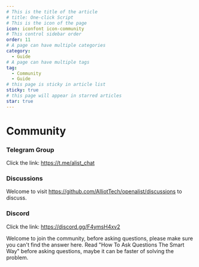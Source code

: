 ```yaml
---
# This is the title of the article
# title: One-click Script
# This is the icon of the page
icon: iconfont icon-community
# This control sidebar order
order: 11
# A page can have multiple categories
category:
  - Guide
# A page can have multiple tags
tag:
  - Community
  - Guide
# this page is sticky in article list
sticky: true
# this page will appear in starred articles
star: true
---
```


# Community

### Telegram Group​
Click the link: https://t.me/alist_chat

### Discussions​
Welcome to visit https://github.com/AlliotTech/openalist/discussions to discuss.

### Discord
Click the link: https://discord.gg/F4ymsH4xv2

Welcome to join the community, before asking questions, please make sure you can't find the answer here. Read "How To Ask Questions The Smart Way" before asking questions, maybe it can be faster of solving the problem.
